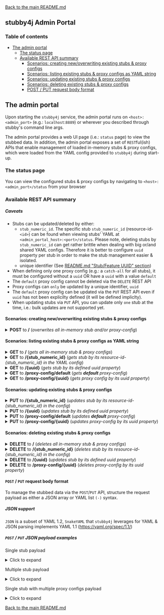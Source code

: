 [Back to the main README.md](../README.md)

## stubby4j Admin Portal

### Table of contents

* [The admin portal](#the-admin-portal)
   * [The status page](#the-status-page)
   * [Available REST API summary](#available-rest-api-summary)
      * [Scenarios: creating new/overwriting existing stubs & proxy configs](#scenarios-creating-newoverwriting-existing-stubs--proxy-configs)
      * [Scenarios: listing existing stubs & proxy configs as YAML string](#scenarios-listing-existing-stubs--proxy-configs-as-yaml-string)
      * [Scenarios: updating existing stubs & proxy configs](#scenarios-updating-existing-stubs--proxy-configs)
      * [Scenarios: deleting existing stubs & proxy configs](#scenarios-deleting-existing-stubs--proxy-configs)
      * [POST / PUT request body format](#post--put-request-body-format)

## The admin portal

Upon starting the `stubby4j` service, the admin portal runs on `<host>:<admin_port>` (e.g.: `localhost`:`8889`) or wherever you described through stubby's command line args.

The admin portal provides a web UI page (i.e.: `status` page) to view the stubbed data. In addition, the admin portal exposes a set of `REST`ful(ish) APIs that enable management of loaded in-memory stubs & proxy configs, which were loaded from the YAML config provided to `stubby4j` during start-up.


### The status page
You can view the configured stubs & proxy configs by navigating to `<host>:<admin_port>/status` from your browser

### Available REST API summary

##### Caveats
* Stubs can be updated/deleted by either:
  * `stub_numeric_id`. The specific stub `stub_numeric_id` (resource-id-`<id>`) can be found when viewing stubs' YAML at `<admin_portal_host>:<port>/status`. Please note, deleting stubs by `stub_numeric_id` can get rather brittle when dealing with big or/and shared YAML configs. Therefore it is better to configure `uuid` property per stub in order to make the stub management easier & isolated.
  * unique identifier (See [README.md "Stub/Feature UUID" section](../README.md#uuid-optional))
* When defining only one proxy config (e.g.: a `catch-all` for all stubs), it must be configured without a `uuid` OR have a `uuid` with a value `default`
* The `default` proxy config cannot be deleted via the `DELETE` REST API
* Proxy configs can `only` be updated by a unique identifier, `uuid`
* The `default` proxy config can be updated via the `PUT` REST API even if `uuid` has not been explicilty defined (it will be defined impliclty).
* When updating stubs via `PUT` API, you can update only `one` stub at the time, i.e.: bulk updates are not supported yet.

#### Scenarios: creating new/overwriting existing stubs & proxy configs

<details>
  <summary><b>POST</b> to <b>/</b> (<em>overwrites all in-memory stub and/or proxy-config</em>)</summary>
  <br />
 
  **Responses**
  
  | http code     | type           | message                                                             |
  |---------------|----------------|---------------------------------------------------------------------|
  | `201`         | success        | `Configuration created successfully`                                |
  | `400`         | error          | None                                                                |
  | `405`         | error          | `Method POST is not allowed on URI <ANYTHING_BUT_ROOT>`             |
  
</details>

#### Scenarios: listing existing stubs & proxy configs as YAML string

<details>
  <summary><b>GET</b> to <b>/</b> (<em>gets all in-memory stub & proxy configs</em>)</summary>
  <br />
 
  **Responses**
  
  | http code     | type           | message                                                             |
  |---------------|----------------|---------------------------------------------------------------------|
  | `200`         | success        | None                                |
  
</details>

<details>
  <summary><b>GET</b> to <b>/{stub_numeric_id}</b> (<em>gets stub by its resource-id-{stub_numeric_id} in the YAML config</em>)</summary>
  <br />
 
  **Parameters**
  
  | name              | type              | description                                                 |
  |-------------------|-------------------|-------------------------------------------------------------|
  | `stub_numeric_id` | required          | The specific stub `stub_numeric_id` (resource-id-`<id>`)    |
  
  **Responses**
  
  | http code     | type           | message                                                             |
  |---------------|----------------|---------------------------------------------------------------------|
  | `200`         | success        | None                                                                |
  | `400`         | error          | None                                                                |
  
</details>

<details>
  <summary><b>GET</b> to <b>/{uuid}</b> (<em>gets stub by its defined uuid property</em>)</summary>
  <br />
 
  **Parameters**
  
  | name              | type              | description                                                 |
  |-------------------|-------------------|-------------------------------------------------------------|
  | `uuid`            | required          | unique identifier (See [README.md "Stub/Feature UUID" section](../README.md#uuid-optional))    |
  
  **Responses**
  
  | http code     | type           | message                                                             |
  |---------------|----------------|---------------------------------------------------------------------|
  | `200`         | success        | None                                                                |
  | `400`         | error          | None                                                                |
  
</details>


<details>
  <summary><b>GET</b> to <b>/proxy-config/default</b> (<em>gets <b>default</b> proxy-config</em>)</summary>
  <br />
 
  **Responses**
  
  | http code     | type           | message                                                             |
  |---------------|----------------|---------------------------------------------------------------------|
  | `200`         | success        | None                                                                |
  | `400`         | error          | None                                                                |
  
</details>


<details>
  <summary><b>GET</b> to <b>/proxy-config/{uuid}</b> (<em>gets proxy config by its uuid property</em>)</summary>
  <br />
 
  **Parameters**
  
  | name              | type              | description                                                 |
  |-------------------|-------------------|-------------------------------------------------------------|
  | `uuid`            | required          | unique identifier (See [REQUEST_PROXYING.md "uuid"](REQUEST_PROXYING.md#uuid-required))    |
  
  **Responses**
  
  | http code     | type           | message                                                             |
  |---------------|----------------|---------------------------------------------------------------------|
  | `200`         | success        | None                                                                |
  | `400`         | error          | None                                                                |
  
</details>

#### Scenarios: updating existing stubs & proxy configs


<details>
  <summary><b>PUT</b> to <b>/{stub_numeric_id}</b> (<em>updates stub by its resource-id-{stub_numeric_id} in the config</em>)</summary>
  <br />
 
  **Parameters**
  
  | name              | type              | description                                                 |
  |-------------------|-------------------|-------------------------------------------------------------|
  | `stub_numeric_id` | required          | The specific stub `stub_numeric_id` (resource-id-`<id>`)    |
  
  **Responses**
  
  | http code     | type           | message                                                             |
  |---------------|----------------|---------------------------------------------------------------------|
  | `201`         | success        | None                                                                |
  | `400`         | error          | None                                                                |
  | `405`         | error          | `Method PUT is not allowed on URI /`                                |
  
</details>


<details>
  <summary><b>PUT</b> to <b>/{uuid}</b> (<em>updates stub by its defined uuid property</em>)</summary>
  <br />
 
  **Parameters**
  
  | name              | type              | description                                                 |
  |-------------------|-------------------|-------------------------------------------------------------|
  | `uuid` | required          | unique identifier (See [README.md "Stub/Feature UUID" section](../README.md#uuid-optional))    |
  
  **Responses**
  
  | http code     | type           | message                                                             |
  |---------------|----------------|---------------------------------------------------------------------|
  | `201`         | success        | None                                                                |
  | `400`         | error          | None                                                                |
  | `405`         | error          | `Method PUT is not allowed on URI /`                                |
  
</details>

<details>
  <summary><b>PUT</b> to <b>/proxy-config/default</b> (<em>updates <b>default</b> proxy-config</em>)</summary>
  <br />
 
  **Responses**
  
  | http code     | type           | message                                                             |
  |---------------|----------------|---------------------------------------------------------------------|
  | `201`         | success        | None                                                                |
  | `400`         | error          | None                                                                |
  | `405`         | error          | `Method PUT is not allowed on URI /`                                |
  
</details>

<details>
  <summary><b>PUT</b> to <b>/proxy-config/{uuid}</b> (<em>updates proxy-config by its uuid property</em>)</summary>
  <br />
 
  **Parameters**
  
  | name              | type              | description                                                 |
  |-------------------|-------------------|-------------------------------------------------------------|
  | `uuid` | required          | unique identifier (See [REQUEST_PROXYING.md "uuid"](REQUEST_PROXYING.md#uuid-required))    |
  
  **Responses**
  
  | http code     | type           | message                                                             |
  |---------------|----------------|---------------------------------------------------------------------|
  | `201`         | success        | None                                                                |
  | `400`         | error          | None                                                                |
  | `405`         | error          | `Method PUT is not allowed on URI /`                                |
  
</details>


#### Scenarios: deleting existing stubs & proxy configs

<details>
  <summary><b>DELETE</b> to <b>/</b> (<em>deletes all in-memory stub & proxy configs</em>)</summary>
  <br />
 
  **Responses**
  
  | http code     | type           | message                                                             |
  |---------------|----------------|---------------------------------------------------------------------|
  | `200`         | success        | `Stub requests deleted successfully`                                |
  
</details>

<details>
  <summary><b>DELETE</b> to <b>/{stub_numeric_id}</b> (<em>deletes stub by its resource-id-{stub_numeric_id} in the config</em>)</summary>
  <br />
 
  **Parameters**
  
  | name              | type              | description                                                 |
  |-------------------|-------------------|-------------------------------------------------------------|
  | `stub_numeric_id` | required          | The specific stub `stub_numeric_id` (resource-id-`<id>`)    |
  
  **Responses**
  
  | http code     | type           | message                                                             |
  |---------------|----------------|---------------------------------------------------------------------|
  | `200`         | success        | `Stub request index#<stub_numeric_id> deleted successfully`         |
  | `400`         | error          | None                                                                |
  
</details>


<details>
  <summary><b>DELETE</b> to <b>/{uuid}</b> (<em>updates stub by its defined uuid property</em>)</summary>
  <br />
 
  **Parameters**
  
  | name              | type              | description                                                 |
  |-------------------|-------------------|-------------------------------------------------------------|
  | `uuid` | required          | unique identifier (See [README.md "Stub/Feature UUID" section](../README.md#uuid-optional))    |
  
  **Responses**
  
  | http code     | type           | message                                                             |
  |---------------|----------------|---------------------------------------------------------------------|
  | `200`         | success        | `Stub request uuid#<uuid> deleted successfully`                     |
  | `400`         | error          | None                                                                |
  
</details>


<details>
  <summary><b>DELETE</b> to <b>/proxy-config/{uuid}</b> (<em>deletes proxy-config by its uuid property</em>)</summary>
  <br />
 
  **Parameters**
  
  | name              | type              | description                                                 |
  |-------------------|-------------------|-------------------------------------------------------------|
  | `uuid` | required          | unique identifier (See [REQUEST_PROXYING.md "uuid"](REQUEST_PROXYING.md#uuid-required))    |
  
  **Responses**
  
  | http code     | type           | message                                                             |
  |---------------|----------------|---------------------------------------------------------------------|
  | `200`         | success        | `Proxy config uuid#<uuid> deleted successfully`                     |
  | `400`         | error          | None                                                                |
  
</details>

#### `POST` / `PUT` request body format

To manage the stubbed data via the `POST`/`PUT` API, structure the request payload as either a JSON array or YAML list `(-)` syntax.

##### JSON support
`JSON` is a subset of YAML 1.2, `SnakeYAML` that `stubby4j` leverages for YAML & JSON parsing implements YAML 1.1 (https://yaml.org/spec/1.1/)

##### `POST` / `PUT` JSON payload examples

Single stub payload

<details>
  <summary>Click to expand</summary>

```json
[
  {
    "request": {
      "url": "^/resources/something/new",
      "query": {
        "someKey": "someValue"
      },
      "method": [
        "GET"
      ]
    },
    "response": {
      "body": "OK",
      "headers": {
        "content-type": "application/xml"
      },
      "status": 201
    }
  }
]
```
</details>

Multiple stub payload

<details>
  <summary>Click to expand</summary>
  
```json
[
  { 
    "description": "this is a feature describing something",
    "request": {
      "url": "^/path/to/something$",
      "post": "this is some post data in textual format",
      "headers": {
         "authorization-basic": "bob:password"
      },
      "method": "POST"
    },
    "response": {
      "status": 200,
      "headers": {
        "Content-Type": "application/json"
      },
      "latency": 1000,
      "body": "Your request was successfully processed!"
    }
  },
  {
    "request": {
      "url": "^/path/to/anotherThing",
      "query": {
         "a": "anything",
         "b": "more"
      },
      "headers": {
        "Content-Type": "application/json"
      },
      "method": "GET"
    },
    "response": {
      "status": 204,
      "headers": {
        "Content-Type": "application/json",
        "Access-Control-Allow-Origin": "*"
      },
      "file": "path/to/page.html"
    }
  },
  {
    "request": {
      "url": "^/path/to/thing$",
      "headers": {
        "Content-Type": "application/json"
      },
      "post": "this is some post data in textual format",
      "method": "POST"
    },
    "response": {
      "status": 304,
      "headers": {
        "Content-Type": "application/json"
      }
    }
  }
]
```
</details>


Single stub with multiple proxy configs payload

<details>
  <summary>Click to expand</summary>
 
```json
[
  {
    "request": {
      "url": "/resources/something/new",
      "query": {
        "someKey": "someValue"
      },
      "method": [
        "GET"
      ]
    },
    "response": {
      "body": "OK",
      "headers": {
        "content-type": "application/xml"
      },
      "status": 201
    }
  },
  {
    "proxy-config": {
      "description": "this would be the default proxy config",
      "strategy": "as-is",
      "properties": {
        "endpoint": "https://google.com"
      }
    }
  },
  {
    "proxy-config": {
      "uuid": "some-unique-name-1",
      "strategy": "as-is",
      "properties": {
        "endpoint": "https://yahoo.com"
      }
    }
  },
  {
    "proxy-config": {
      "description": "this would be the 2nd description",
      "uuid": "some-unique-name-2",
      "strategy": "as-is",
      "properties": {
        "endpoint": "https://microsoft.com"
      }
    }
  }
]
```
</details>




[Back to the main README.md](../README.md)
